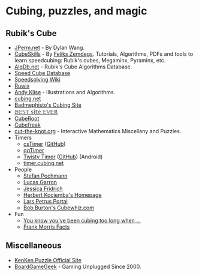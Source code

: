 # Cubing, puzzles, and magic

## Rubik's Cube

- [JPerm.net](https://jperm.net) - By Dylan Wang.
- [CubeSkills](https://www.cubeskills.com/) - By [Feliks Zemdegs](https://en.wikipedia.org/wiki/Feliks_Zemdegs). Tutorials, Algorithms, PDFs and tools to learn speedcubing: Rubik's cubes, Megaminx, Pyraminx, etc.
- [AlgDb.net](http://algdb.net/) - Rubik's Cube Algorithms Database.
- [Speed Cube Database](http://speedcubedb.com/)
- [Speedsolving Wiki](https://www.speedsolving.com/wiki/index.php/Main_Page)
- [Ruwix](https://ruwix.com/)
- [Andy Klise](http://www.kungfoomanchu.com/) - Illustrations and Algorithms.
- [cubing.net](https://cubing.net/)
- [Badmephisto's Cubing Site](http://badmephisto.com/)
- [𝔹𝔼𝕊𝕋 𝕤𝕚𝕥𝕖 𝔼𝕍𝔼ℝ](https://www.bestsiteever.ru/)
- [CubeRoot](https://www.cuberoot.me/)
- [Cubefreak](http://cubefreak.net/)
- [cut-the-knot.org](https://www.cut-the-knot.org/) - Interactive Mathematics Miscellany and Puzzles.
- Timers
  - [csTimer](https://www.cstimer.net/) ([GitHub](https://github.com/cs0x7f/cstimer))
  - [qqTimer](https://www.qqtimer.net/)
  - [Twisty Timer](https://play.google.com/store/apps/details?id=com.aricneto.twistytimer) ([GitHub](https://github.com/aricneto/TwistyTimer)) (Android)
  - [timer.cubing.net](https://timer.cubing.net/)
- People
  - [Stefan Pochmann](https://www.stefan-pochmann.info/)
  - [Lucas Garron](https://garron.net/)
  - [Jessica Fridrich](http://www.ws.binghamton.edu/fridrich/)
  - [Herbert Kociemba's Homepage](http://kociemba.org/)
  - [Lars Petrus Portal](https://lar5.com/)
  - [Bob Burton's Cubewhiz.com](http://www.cubewhiz.com/)
- Fun
  - [You know you've been cubing too long when ...](https://cube.garron.us/misc/too_long.htm)
  - [Frank Morris Facts](https://cube.garron.us/misc/frank_morris.htm)

## Miscellaneous

- [KenKen Puzzle Official Site](http://www.kenkenpuzzle.com/)
- [BoardGameGeek](https://boardgamegeek.com/) - Gaming Unplugged Since 2000.
